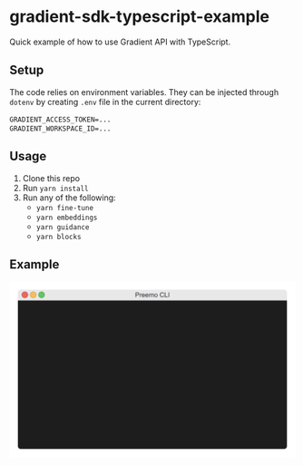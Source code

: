 # gradient-sdk-typescript-example

Quick example of how to use Gradient API with TypeScript.

## Setup

The code relies on environment variables. They can be injected through `dotenv` by creating `.env` file in the current directory:

```
GRADIENT_ACCESS_TOKEN=...
GRADIENT_WORKSPACE_ID=...
```

## Usage

1. Clone this repo
2. Run `yarn install`
3. Run any of the following:
   - `yarn fine-tune`
   - `yarn embeddings`
   - `yarn guidance`
   - `yarn blocks`

## Example

![Alt Text](example.gif)
